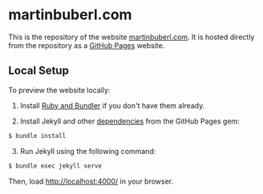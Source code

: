 # martinbuberl.com

This is the repository of the website [martinbuberl.com](https://martinbuberl.com/). It is hosted directly from the repository as a [GitHub Pages](https://pages.github.com/) website.

## Local Setup

To preview the website locally:

1. Install [Ruby and Bundler](https://help.github.com/articles/setting-up-your-pages-site-locally-with-jekyll/) if you don't have them already.

2. Install Jekyll and other [dependencies](https://pages.github.com/versions/) from the GitHub Pages gem:

```sh
$ bundle install
```

3. Run Jekyll using the following command:

```sh
$ bundle exec jekyll serve
```

Then, load [http://localhost:4000/](http://localhost:4000/) in your browser.
